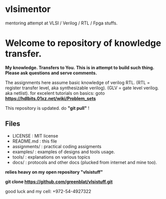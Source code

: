 # vlsimentor
mentoring attempt at VLSI / Verilog / RTL / Fpga stuffs.

# Welcome to repository of knowledge transfer.
**My knowledge. Transfers to You.** 
**This is in attempt to build  such thing. Please ask questions and serve comments.**

The assignments here assume basic knowledge of verilog RTL. 
(RTL = register transfer level, aka synthesizable verilog).
(GLV = gate level verilog. aka netlist).
for excelent tutorials on basics: goto **https://hdlbits.01xz.net/wiki/Problem_sets**

This repository is updated. do **"git pull"** !

## Files

- LICENSE  : MIT license
- README.md  : this file
- assignments/  : practical coding assigments
- examples/     : examples of designs and tools usage.
- tools/        : explanations on various topics
- docs/        :  protocols  and other docs (plucked from internet and mine too).

**relies heavy on my open repository "vlsistuff"**

**git clone https://github.com/greenblat/vlsistuff.git**

good luck and my cell: +972-54-4927322

